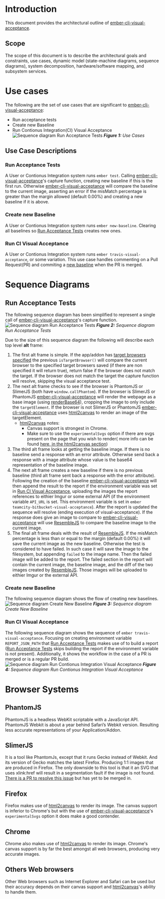 # Introduction
 This document provides the architectural outline of [ember-cli-visual-acceptance](https://github.com/ciena-blueplanet/ember-cli-visual-acceptance).
 
## Scope
 
 The scope of this document is to describe the architectural goals and constraints, use cases, dynamic model (state-machine diagrams, sequence diagrams), system decomposition, hardware/software mapping, and subsystem services.

# Use cases
 
 The following are the set of use cases that are significant to [ember-cli-visual-acceptance](https://github.com/ciena-blueplanet/ember-cli-visual-acceptance):
  - Run acceptance tests
  - Create new Baseline
  - Run Contionus Integration(CI) Visual Acceptance
![Sequence diagram Run Acceptance Tests](images/use-cases.png)
*__Figure 1:__ Use Cases*

## Use Case Descriptions

### Run Acceptance Tests

A User or Contionus Integration system runs `ember test`. Calling [ember-cli-visual-acceptance](https://github.com/ciena-blueplanet/ember-cli-visual-acceptance)'s capture function, creating new baseline if this is the first run. Otherwise [ember-cli-visual-acceptance](https://github.com/ciena-blueplanet/ember-cli-visual-acceptance) will compare the baseline to the current image, asserting an error if the misMatch percentage is greater than the margin allowed (default 0.00%) and creating a new baseline if it is above.

### Create new Baseline

A User or Contionus Integration system runs `ember new-baseline`. Clearing all baselines so [Run Acceptance Tests](#run-acceptance-tests) creates new ones.

### Run CI Visual Acceptance

A User or Contionus Integration system runs `ember travis-visual-acceptance`, or some variation. This use case handles commenting on a Pull Request(PR) and commiting a [new baseline](#create-new-baseline) when the PR is merged.

# Sequence Diagrams

## Run Acceptance Tests

The following sequence diagram has been simplified to represent a single call of [ember-cli-visual-acceptance](https://github.com/ciena-blueplanet/ember-cli-visual-acceptance)'s capture function.
![Sequence diagram Run Acceptance Tests](images/SequenceDiagramEmberVisualAcceptanceRunAcceptanceTests.png)
*__Figure 2:__ Sequence diagram Run Acceptance Tests*

Due to the size of this sequence diagram the following will describe each top level __alt__ frame:
1. The first alt frame is simple. If the app/addon has [target browsers specified](https://github.com/ciena-blueplanet/ember-cli-visual-acceptance#target-browser-and-os-version) the previous `isTargetBrowser()` will compare the current browser to the specified target browsers saved (if there are non specified it will return true), return false if the browser does not match the target. If the browser does not match the target the capture function will resolve, skipping the visual acceptance test.
2. The next alt frame checks to see if the browser is PhantomJS or SlimerJS (both have `window.callPhantom`). If the browser is SlimerJS or PhantomJS [ember-cli-visual-acceptance](https://github.com/ciena-blueplanet/ember-cli-visual-acceptance) will render the webpage as a base image (using [renderBase64](http://phantomjs.org/api/webpage/method/render-base64.html)), cropping the image to only include the `targetElement`. If the browser is not SlimerJS or PhantomJS [ember-cli-visual-acceptance](https://github.com/ciena-blueplanet/ember-cli-visual-acceptance) uses [html2canvas](http://html2canvas.hertzen.com/) to render an image of the targetElement.
    * [html2canvas](http://html2canvas.hertzen.com/) notes:
      * Canvas support is strongest in Chrome. 
      * Make sure to use the `experimentalSvgs` option if there are svgs present on the page that you wish to render( more info can be found [here, in the html2canvas section](https://ciena-blueplanet.github.io/developers.blog/2016/07/18/Using-ember-cli-visual-acceptance.html))
3. The third alt frame looks at getting the baseline image. If there is no baseline send a response with an error attribute. Otherwise send back a response with a image attribute whose value is the base64 representation of the baseline image.
4. The next alt frame creates a new baseline if there is no previous baseline (third alt frame sent back a response with the error attribute). Following the creation of the baseline [ember-cli-visual-acceptance](https://github.com/ciena-blueplanet/ember-cli-visual-acceptance) will then append the result to the report if the environment variable was set in [Run CI Visual Acceptance](#run-ci-visual-acceptance-1), uploading the images the report references to eithier Imgur or some external API (if the environment variable `API_URL` is set. This environment variable is set in `ember teamcity-bitbucket-visual-acceptance`). After the report is updated the sequence will resolve (ending execution of visual-acceptance). If the response does give an image to compare to [ember-cli-visual-acceptance](https://github.com/ciena-blueplanet/ember-cli-visual-acceptance) will use [ResembleJS](https://huddle.github.io/Resemble.js/) to compare the baseline image to the current image.
5. The final alt frame deals with the result of [ResembleJS](https://huddle.github.io/Resemble.js/). If the misMatch percentage is less than or equal to the margin (default 0.00%) it will save the current image as the new baseline. Otherwise the test is considered to have failed. In such case it will save the image to the filesystem, but appending `failed` to the image name. Then the failed image will be added to the report. The failed section in the report will contain the current image, the baseline image, and the diff of the two images created by [ResembleJS](https://huddle.github.io/Resemble.js/). Those images will be uploaded to eithier Imgur or the external API.

### Create new Baseline
The following sequence diagram shows the flow of creating new baselines.
![Sequence diagram Create New Baseline](images/SequenceDiagramCreateNewBaseline.png)
*__Figure 3:__ Sequence diagram Create New Baseline*

### Run CI Visual Acceptance
The following sequence diagram shows the sequence of `ember travis-visual-acceptance`. Focusing on creating environment variable `REPORT_JSON_PATH` that [Run Acceptance Tests](#run-acceptance-tests-1) makes use of to build a report ([Run Acceptance Tests](#run-acceptance-tests-1) skips building the report if the environment variable is not present). Additionally, it shows the workflow in the case of a PR is merged or is a regular PR build. 
![Sequence diagram Run Contionus Integration Visual Acceptance](images/SequenceDiagramRunCiVisualAcceptance.png)
*__Figure 4:__ Sequence diagram Run Contionus Integration Visual Acceptance*

# Browser Systems

## PhantomJS

PhantomJS is a headless WebKit scriptable with a JavaScript API. PhantomJS Webkit is about a year behind Safari’s Webkit version. Resulting less accurate representations of your Application/Addon.

## SlimerJS
It is a tool like PhantomJs, except that it runs Gecko instead of Webkit. And its version of Gecko matches the latest Firefox. Producing 1:1 images that are produced in Firefox. The only downside to this tool is that it an SVG that uses xlink:href will result in a segmentation fault if the image is not found. [There is a PR to resolve this issue](https://github.com/laurentj/slimerjs/pull/518) but has yet to be merged in.

## Firefox
Firefox makes use of [html2canvas](http://html2canvas.hertzen.com/) to render its image. The canvas support is inferior to Chrome's but with the use of [ember-cli-visual-acceptance](https://github.com/ciena-blueplanet/ember-cli-visual-acceptance)'s `experimentalSvgs` option it does make a good contender.

## Chrome
Chrome also makes use of [html2canvas](http://html2canvas.hertzen.com/) to render its image. Chrome's canvas support is by far the best amongst all web browsers, producing very accurate images.

## Others Web browsers
Other Web browsers such as Internet Explorer and Safari can be used but their accuracy depends on their canvas support and [html2canvas](http://html2canvas.hertzen.com/)'s ability to handle them.
